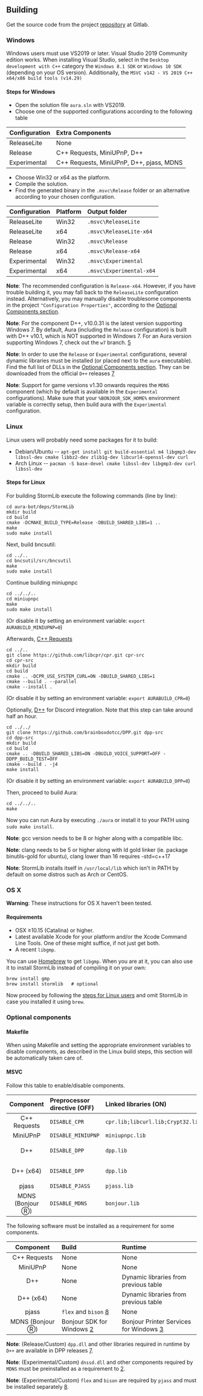 ﻿Building
--------

Get the source code from the project [repository][1] at Gitlab.

### Windows

Windows users must use VS2019 or later. Visual Studio 2019 Community edition works.
When installing Visual Studio, select in the `Desktop development with C++` category the `Windows 8.1 SDK` or `Windows 10 SDK` 
(depending on your OS version). Additionally, the `MSVC v142 - VS 2019 C++ x64/x86 build tools (v14.29)`

#### Steps for Windows

- Open the solution file `aura.sln` with VS2019.
- Choose one of the supported configurations according to the following table

|Configuration|Extra Components|
|:---| :--- |
|ReleaseLite|None|
|Release|C++ Requests, MiniUPnP, D++|
|Experimental|C++ Requests, MiniUPnP, D++, pjass, MDNS|

- Choose Win32 or x64 as the platform.
- Compile the solution.
- Find the generated binary in the `.msvc\Release` folder or an alternative according to your chosen configuration.

|Configuration|Platform|Output folder|
|:---| :--- | :--- |
|ReleaseLite|Win32|`.msvc\ReleaseLite`|
|ReleaseLite|x64|`.msvc\ReleaseLite-x64`|
|Release|Win32|`.msvc\Release`|
|Release|x64|`.msvc\Release-x64`|
|Experimental|Win32|`.msvc\Experimental`|
|Experimental|x64|`.msvc\Experimental-x64`|

**Note**: The recommended configuration is `Release-x64`. However, if you have trouble building it, 
you may fall back to the ``ReleaseLite`` configuration instead. Alternatively, you may manually disable troublesome components 
in the project ``"Configuration Properties"``, according to the [Optional Components section](#optional-components).

**Note**: For the component D++, v10.0.31 is the latest version supporting Windows 7. 
By default, Aura (including the `Release` configuration) is built with D++ v10.1, which is NOT supported in Windows 7.
For an Aura version supporting Windows 7, check out the ``w7`` branch. [5]

**Note**: In order to use the `Release` or `Experimental` configurations, several dynamic libraries must be installed 
(or placed next to the `aura` executable). Find the full list of DLLs in the [Optional Components section](#optional-components). 
They can be downloaded from the official `D++` releases [7]

**Note**: Support for game versions v1.30 onwards requires the `MDNS` component (which by default is available in the `Experimental` 
configurations). Make sure that your `%BONJOUR_SDK_HOME%` environment variable is correctly setup, then build aura with the `Experimental` configuration.

### Linux

Linux users will probably need some packages for it to build:

* Debian/Ubuntu -- `apt-get install git build-essential m4 libgmp3-dev libssl-dev cmake libbz2-dev zlib1g-dev libcurl4-openssl-dev curl`
* Arch Linux -- `pacman -S base-devel cmake libssl-dev libgmp3-dev curl libssl-dev`

#### Steps for Linux

For building StormLib execute the following commands (line by line):

	cd aura-bot/deps/StormLib
	mkdir build
	cd build
	cmake -DCMAKE_BUILD_TYPE=Release -DBUILD_SHARED_LIBS=1 ..
	make
	sudo make install

Next, build bncsutil:

	cd ../..
	cd bncsutil/src/bncsutil
	make
	sudo make install

Continue building miniupnpc

	cd ../../..
	cd miniupnpc
	make
	sudo make install

  (Or disable it by setting an environment variable: ``export AURABUILD_MINIUPNP=0``)
  
Afterwards, [C++ Requests][4]

	cd ../..
	git clone https://github.com/libcpr/cpr.git cpr-src
	cd cpr-src
	mkdir build
	cd build
	cmake .. -DCPR_USE_SYSTEM_CURL=ON -DBUILD_SHARED_LIBS=1
	cmake --build . --parallel
	cmake --install .

  (Or disable it by setting an environment variable: ``export AURABUILD_CPR=0``)

Optionally, [D++][7] for Discord integration. Note that this step can take around half an hour.

	cd ../../
	git clone https://github.com/brainboxdotcc/DPP.git dpp-src
	cd dpp-src
	mkdir build
	cd build
	cmake .. -DBUILD_SHARED_LIBS=ON -DBUILD_VOICE_SUPPORT=OFF -DDPP_BUILD_TEST=OFF
	cmake --build . -j4
	make install

  (Or disable it by setting an environment variable: ``export AURABUILD_DPP=0``)

Then, proceed to build Aura:

	cd ../../..
	make

Now you can run Aura by executing `./aura` or install it to your PATH using `sudo make install`.

**Note**: gcc version needs to be 8 or higher along with a compatible libc.

**Note**: clang needs to be 5 or higher along with ld gold linker (ie. package binutils-gold for ubuntu),
clang lower than 16 requires -std=c++17

**Note**: StormLib installs itself in `/usr/local/lib` which isn't in PATH by default
on some distros such as Arch or CentOS.

### OS X

**Warning**: These instructions for OS X haven't been tested.

#### Requirements

* OSX ≥10.15 (Catalina) or higher.
* Latest available Xcode for your platform and/or the Xcode Command Line Tools.
One of these might suffice, if not just get both.
* A recent `libgmp`.

You can use [Homebrew](http://brew.sh/) to get `libgmp`. When you are at it, you can also use it to install StormLib instead of compiling it on your own:

	brew install gmp
	brew install stormlib   # optional

Now proceed by following the [steps for Linux users](#steps-for-linux) and omit StormLib in case you installed it using `brew`.

### Optional components

#### Makefile

When using Makefile and setting the appropriate environment variables to disable components, as described in the
Linux build steps, this section will be automatically taken care of.

#### MSVC

Follow this table to enable/disable components.

|Component|Preprocessor directive (OFF)|Linked libraries (ON)|Dynamic libraries (.dll) (ON) |
|:---:| :--- | :--- | :--- |
| C++ Requests | ``DISABLE_CPR`` | ``cpr.lib;libcurl.lib;Crypt32.lib;Wldap32.lib`` | None |
| MiniUPnP | ``DISABLE_MINIUPNP`` | ``miniupnpc.lib`` | None |
| D++ | ``DISABLE_DPP`` | ``dpp.lib`` | ``dpp.dll;libcrypto-1.1.dll,libssl-1_1.dll,opus.dll,zlib1.dll`` |
| D++ (x64) | ``DISABLE_DPP`` | ``dpp.lib`` | ``dpp.dll;libcrypto-1.1-x64.dll,libssl-1_1-x64.dll,opus.dll,zlib1.dll`` |
| pjass | ``DISABLE_PJASS`` | ``pjass.lib`` | None |
| MDNS (Bonjour Ⓡ) | ``DISABLE_MDNS`` | ``bonjour.lib`` | ``dnssd.dll`` |

The following software must be installed as a requirement for some components.

|Component|Build|Runtime|
|:---:| :--- | :--- |
| C++ Requests | None | None |
| MiniUPnP | None | None |
| D++ | None | Dynamic libraries from previous table |
| D++ (x64) | None | Dynamic libraries from previous table |
| pjass | `flex` and `bison` [8] | None |
| MDNS (Bonjour Ⓡ) | Bonjour SDK for Windows [2] | Bonjour Printer Services for Windows [3] |


**Note**: (Release/Custom) `dpp.dll` and other libraries required in runtime by `D++` are available in DPP releases [7].

**Note**: (Experimental/Custom) `dnssd.dll` and other components required by `MDNS` must be preinstalled as a requirement to [2].

**Note**: (Experimental/Custom) `flex` and `bison` are required by `pjass` and must be installed separately [8].

[1]: https://gitlab.com/ivojulca/aura-bot
[2]: https://developer.apple.com/download/all/?q=Bonjour%20SDK%20for%20Windows
[3]: https://support.apple.com/en-us/106380
[4]: https://github.com/libcpr/cpr
[5]: https://gitlab.com/ivojulca/aura-bot/-/tree/w7
[6]: https://github.com/brainboxdotcc/DPP
[7]: https://github.com/brainboxdotcc/DPP/releases
[8]: https://github.com/lexxmark/winflexbison
